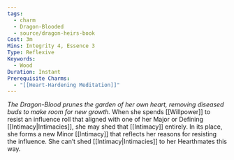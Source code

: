 ```yaml
---
tags:
  - charm
  - Dragon-Blooded
  - source/dragon-heirs-book
Cost: 3m
Mins: Integrity 4, Essence 3
Type: Reflexive
Keywords:
  - Wood
Duration: Instant
Prerequisite Charms:
  - "[[Heart-Hardening Meditation]]"
---
```

*The Dragon-Blood prunes the garden of her own heart, removing diseased buds to make room for new growth.*
When she spends [[Willpower]] to resist an influence roll that aligned with one of her Major or Defining [[Intimacy|Intimacies]], she may shed that [[Intimacy]] entirely. In its place, she forms a new Minor [[Intimacy]] that reflects her reasons for resisting the influence. She can’t shed [[Intimacy|Intimacies]] to her Hearthmates this way.
